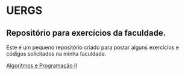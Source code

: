 # UERGS

## Repositório para exercícios da faculdade.

Este é um pequeno repositório criado para postar alguns exercícios e códigos solicitados na minha faculdade.

[Algoritmos e Programação II](https://github.com/cbgprog/UERGS/tree/master/Algoritmos%20e%20Programa%C3%A7%C3%A3o%20II "Arquivos das aulas de Algoritmos")
